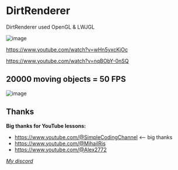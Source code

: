 # DirtRenderer
DirtRenderer used OpenGL & LWJGL

![image](https://user-images.githubusercontent.com/68351787/233621373-738a87a3-ddd3-4ab4-ad2d-b6bbc21c93fc.png)

https://www.youtube.com/watch?v=wHn5yxcKjOc

https://www.youtube.com/watch?v=nqBObY-0nSQ

## 20000 moving objects = 50 FPS
![image](https://user-images.githubusercontent.com/68351787/235071620-7a882be8-5265-440e-ba22-d4fea16aecdb.png)

## Thanks
**Big thanks for YouTube lessons:**
* https://www.youtube.com/@SimpleCodingChannel <-- big thanks
* https://www.youtube.com/@MihailRis
* https://www.youtube.com/@Alex2772

[*My discord*](https://discord.gg/Dv3pk7uMWv)
